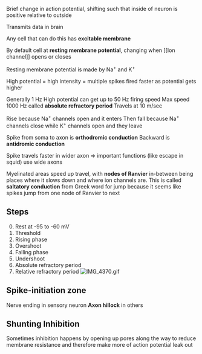 Brief change in action potential, shifting such that inside of neuron is positive relative to outside

Transmits data in brain

Any cell that can do this has **excitable membrane**

By default cell at **resting membrane potential**, changing when [[Ion channel]] opens or closes

Resting membrane potential is made by Na<sup>+</sup> and K<sup>+</sup>

High potential = high intensity = multiple
spikes fired faster as potential gets higher

Generally 1 Hz
High potential can get up to 50 Hz firing speed
Max speed 1000 Hz called **absolute refractory period**
Travels at 10 m/sec

Rise because Na<sup>+</sup> channels open and it enters
Then fall because Na<sup>+</sup> channels close while K<sup>+</sup> channels open and they leave

Spike from soma to axon is **orthodromic conduction**
Backward is **antidromic conduction**

Spike travels faster in wider axon => important functions (like escape in squid) use wide axons

Myelinated areas speed up travel, with **nodes of Ranvier** in-between being places where it slows down and where ion channels are. This is called **saltatory conduction** from Greek word for jump because it seems like spikes jump from one node of Ranvier to next

## Steps

0. Rest at -95 to -60 mV
1. Threshold
2. Rising phase
3. Overshoot
4. Falling phase
5. Undershoot
6. Absolute refractory period
7. Relative refractory period
   ![IMG_4370.gif](img_4370.gif)

## Spike-initiation zone

Nerve ending in sensory neuron
**Axon hillock** in others

## Shunting Inhibition

Sometimes inhibition happens by opening up pores along the way to reduce membrane resistance and therefore make more of action potential leak out
